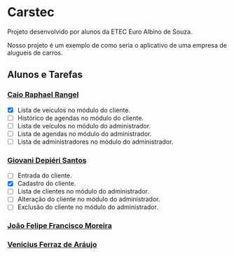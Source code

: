 # Carstec

Projeto desenvolvido por alunos da ETEC Euro Albino de Souza.

Nosso projeto é um exemplo de como seria o aplicativo de uma empresa de alugueis de carros.

## Alunos e Tarefas

### [Caio Raphael Rangel](https://github.com/caiopa3)
- [x] Lista de veículos no módulo do cliente.
- [ ] Histórico de agendas no módulo do cliente.
- [ ] Lista de veículos no módulo do administrador.
- [ ] Lista de agendas no módulo do administrador.
- [ ] Lista de administradores no módulo do administrador.

### [Giovani Depiéri Santos](https://github.com/Maracaruja)
- [ ] Entrada do cliente.
- [x] Cadastro do cliente.
- [ ] Lista de clientes no módulo do administrador.
- [ ] Alteração do cliente no módulo do administrador.
- [ ] Exclusão do cliente no módulo do administrador.

### [João Felipe Francisco Moreira](https://github.com/joaofelipe80)


### [Venicius Ferraz de Aráujo](https://github.com/venicius-braco)

